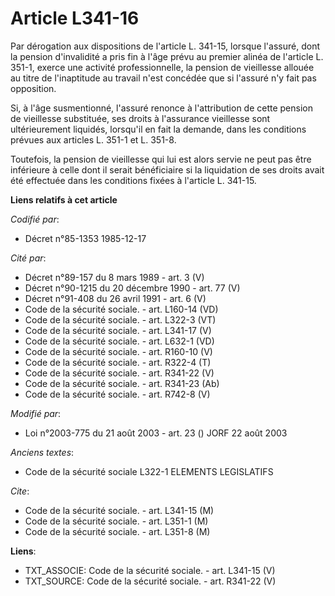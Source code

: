 # Article L341-16

Par dérogation aux dispositions de l'article L. 341-15, lorsque l'assuré, dont la pension d'invalidité a pris fin à l'âge
prévu au premier alinéa de l'article L. 351-1, exerce une activité professionnelle, la pension de vieillesse allouée au titre
de l'inaptitude au travail n'est concédée que si l'assuré n'y fait pas opposition. 

Si, à l'âge susmentionné, l'assuré renonce à l'attribution de cette pension de vieillesse substituée, ses droits à
l'assurance vieillesse sont ultérieurement liquidés, lorsqu'il en fait la demande, dans les conditions prévues aux articles
L. 351-1 et L. 351-8. 

Toutefois, la pension de vieillesse qui lui est alors servie ne peut pas être inférieure à celle dont il serait bénéficiaire
si la liquidation de ses droits avait été effectuée dans les conditions fixées à l'article L. 341-15.

**Liens relatifs à cet article**

_Codifié par_:

  - Décret n°85-1353 1985-12-17

_Cité par_:

  - Décret n°89-157 du 8 mars 1989 - art. 3 (V)
  - Décret n°90-1215 du 20 décembre 1990 - art. 77 (V)
  - Décret n°91-408 du 26 avril 1991 - art. 6 (V)
  - Code de la sécurité sociale. - art. L160-14 (VD)
  - Code de la sécurité sociale. - art. L322-3 (VT)
  - Code de la sécurité sociale. - art. L341-17 (V)
  - Code de la sécurité sociale. - art. L632-1 (VD)
  - Code de la sécurité sociale. - art. R160-10 (V)
  - Code de la sécurité sociale. - art. R322-4 (T)
  - Code de la sécurité sociale. - art. R341-22 (V)
  - Code de la sécurité sociale. - art. R341-23 (Ab)
  - Code de la sécurité sociale. - art. R742-8 (V)

_Modifié par_:

  - Loi n°2003-775 du 21 août 2003 - art. 23 () JORF 22 août 2003

_Anciens textes_:

  - Code de la sécurité sociale L322-1 ELEMENTS LEGISLATIFS

_Cite_:

  - Code de la sécurité sociale. - art. L341-15 (M)
  - Code de la sécurité sociale. - art. L351-1 (M)
  - Code de la sécurité sociale. - art. L351-8 (M)

**Liens**:

  - TXT_ASSOCIE: Code de la sécurité sociale. - art. L341-15 (V)
  - TXT_SOURCE: Code de la sécurité sociale. - art. R341-22 (V)
